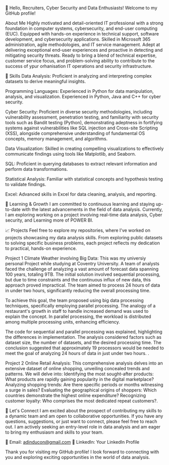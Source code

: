 👋 Hello, Recruiters, Cyber Security and Data Enthusiasts! Welcome to my GitHub profile!

About Me
Highly motivated and detail-oriented IT professional with a strong foundation in computer systems, cybersecurity, and end-user computing (EUC). Equipped with hands-on experience in technical support, software development, and cybersecurity applications. Skilled in Microsoft 365 administration, agile methodologies, and IT service management. Adept at delivering exceptional end-user experiences and proactive in detecting and mitigating security threats. Ready to bring a blend of technical expertise, customer service focus, and problem-solving ability to contribute to the success of ypur orhanisation IT operations and security infrastructure.

🚀 Skills
Data Analysis: Proficient in analyzing and interpreting complex datasets to derive meaningful insights.

Programming Languages: Experienced in Python for data manipulation, analysis, and visualization. Experienced in Python, Java and C++ for cyber security.

Cyber Security: Proficient in diverse security methodologies, including vulnerability assessment, penetration testing, and familiarity with security tools such as Bandit testing (Python), demonstrating adeptness in fortifying systems against vulnerabilities like SQL injection and Cross-site Scripting (XSS), alongside comprehensive understanding of fundamental OS concepts, memory management, and algorithms.

Data Visualization: Skilled in creating compelling visualizations to effectively communicate findings using tools like Matplotlib, and Seaborn.

SQL: Proficient in querying databases to extract relevant information and perform data transformations.

Statistical Analysis: Familiar with statistical concepts and hypothesis testing to validate findings.

Excel: Advanced skills in Excel for data cleaning, analysis, and reporting.

🌱 Learning & Growth
I am committed to continuous learning and staying up-to-date with the latest advancements in the field of data analysis. Currently, I am exploring working on a project involving real-time data analysis, Cyber security, and Learning more of POWER BI.

📈 Projects
Feel free to explore my repositories, where I've worked on projects showcasing my data analysis skills. From exploring public datasets to solving specific business problems, each project reflects my dedication to practical, hands-on experience.

Project 1 Climate Weather involving Big Data: This was my universiy personal Project while studying at Coventry University.
A team of analysts faced the challenge of analyzing a vast amount of forecast data spanning 100 years, totaling 9TB. The initial solution involved sequential processing, but due to time constraints and the continuous influx of new data, this approach proved impractical. The team aimed to process 24 hours of data in under two hours, significantly reducing the overall processing time.

To achieve this goal, the team proposed using big data processing techniques, specifically employing parallel processing. The analogy of a restaurant's growth in staff to handle increased demand was used to explain the concept. In parallel processing, the workload is distributed among multiple processing units, enhancing efficiency.

The code for sequential and parallel processing was explained, highlighting the differences in implementation. The analysis considered factors such as dataset size, the number of datasets, and the desired processing time. The conclusion suggested that approximately 19 processors would be needed to meet the goal of analyzing 24 hours of data in just under two hours.
.

Project 2 Online Retail Analysis: This comprehensive analysis delves into an extensive dataset of online shopping, unveiling concealed trends and patterns.
We will delve into:
Identifying the most sought-after products: What products are rapidly gaining popularity in the digital marketplace? Analyzing shopping trends: Are there specific periods or months witnessing a surge in sales? Evaluating the geographical origins of shoppers: Which countries demonstrate the highest online expenditure? Recognizing customer loyalty: Who comprises the most dedicated repeat customers?.

🤝 Let's Connect
I am excited about the prospect of contributing my skills to a dynamic team and am open to collaborative opportunities. If you have any questions, suggestions, or just want to connect, please feel free to reach out. I am actively seeking an entry-level role in data analysis and am eager to bring my enthusiasm and skills to your team.

📧 Email: adinducon@gmail.com
🔗 LinkedIn: Your LinkedIn Profile

Thank you for visiting my GitHub profile! I look forward to connecting with you and exploring exciting opportunities in the world of data analysis.
